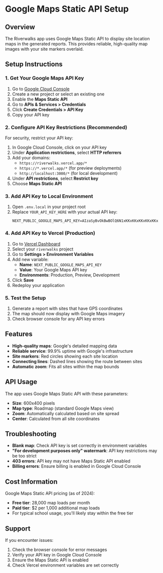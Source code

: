 # Google Maps Static API Setup

## Overview
The Riverwalks app uses Google Maps Static API to display site location maps in the generated reports. This provides reliable, high-quality map images with your site markers overlaid.

## Setup Instructions

### 1. Get Your Google Maps API Key
1. Go to [Google Cloud Console](https://console.cloud.google.com/)
2. Create a new project or select an existing one
3. Enable the **Maps Static API**
4. Go to **APIs & Services > Credentials**
5. Click **Create Credentials > API Key**
6. Copy your API key

### 2. Configure API Key Restrictions (Recommended)
For security, restrict your API key:
1. In Google Cloud Console, click on your API key
2. Under **Application restrictions**, select **HTTP referrers**
3. Add your domains:
   - `https://riverwalks.vercel.app/*`
   - `https://*.vercel.app/*` (for preview deployments)
   - `http://localhost:3000/*` (for local development)
4. Under **API restrictions**, select **Restrict key**
5. Choose **Maps Static API**

### 3. Add API Key to Local Environment
1. Open `.env.local` in your project root
2. Replace `YOUR_API_KEY_HERE` with your actual API key:
   ```
   NEXT_PUBLIC_GOOGLE_MAPS_API_KEY=AIzaSyBvOkBwBOlQ6N1xKKxKKxKKxKKxKKxKKxKK
   ```

### 4. Add API Key to Vercel (Production)
1. Go to [Vercel Dashboard](https://vercel.com/dashboard)
2. Select your `riverwalks` project
3. Go to **Settings > Environment Variables**
4. Add new variable:
   - **Name**: `NEXT_PUBLIC_GOOGLE_MAPS_API_KEY`
   - **Value**: Your Google Maps API key
   - **Environments**: Production, Preview, Development
5. Click **Save**
6. Redeploy your application

### 5. Test the Setup
1. Generate a report with sites that have GPS coordinates
2. The map should now display with Google Maps imagery
3. Check browser console for any API key errors

## Features
- **High-quality maps**: Google's detailed mapping data
- **Reliable service**: 99.9% uptime with Google's infrastructure  
- **Site markers**: Red circles showing each site location
- **Connecting lines**: Dashed lines showing the route between sites
- **Automatic zoom**: Fits all sites within the map bounds

## API Usage
The app uses Google Maps Static API with these parameters:
- **Size**: 600x400 pixels
- **Map type**: Roadmap (standard Google Maps view)
- **Zoom**: Automatically calculated based on site spread
- **Center**: Calculated from all site coordinates

## Troubleshooting
- **Blank map**: Check API key is set correctly in environment variables
- **"For development purposes only" watermark**: API key restrictions may be too strict
- **403 errors**: API key may not have Maps Static API enabled
- **Billing errors**: Ensure billing is enabled in Google Cloud Console

## Cost Information
Google Maps Static API pricing (as of 2024):
- **Free tier**: 28,000 map loads per month
- **Paid tier**: $2 per 1,000 additional map loads
- For typical school usage, you'll likely stay within the free tier

## Support
If you encounter issues:
1. Check the browser console for error messages
2. Verify your API key in Google Cloud Console
3. Ensure the Maps Static API is enabled
4. Check Vercel environment variables are set correctly